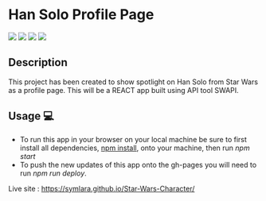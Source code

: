 # Han Solo Profile Page
<a href="#"><img src="https://img.shields.io/badge/javascript-80%25-blue"></a>
<a href="#"><img src="https://img.shields.io/badge/css-50%25-lightgrey"></a>
<a href="#"><img src="https://img.shields.io/badge/dependencies-100%25-gree"></a>
<a href="#"><img src="https://img.shields.io/badge/React-100%25-blueviolet"></a>

## Description 
This project has been created to show spotlight on Han Solo from Star Wars as a profile page. This will be a REACT app built using API tool SWAPI.

## Usage 💻 
* To run this app in your browser on your local machine be sure to first install all dependencies, <u>npm install</u>, onto your machine, then run <i>npm start</i>
* To push the new updates of this app onto the gh-pages you will need to run <i>npm run deploy</i>.

Live site : <a href="https://symlara.github.io/Star-Wars-Character/">https://symlara.github.io/Star-Wars-Character/</a>